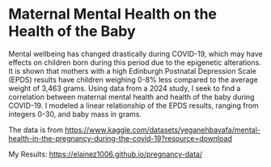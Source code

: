 # Maternal Mental Health on the Health of the Baby
Mental wellbeing has changed drastically during COVID-19, which may have effects on children born during this period due to the epigenetic alterations. It is shown that mothers with a high Edinburgh Postnatal Depression Scale (EPDS) results have children weighing 0-8% less compared to the average weight of 3,463 grams. Using data from a 2024 study, I seek to find a correlation between maternal mental health and health of the baby during COVID-19. I modeled a linear relationship of the EPDS results, ranging from integers 0-30, and baby mass in grams. 

The data is from https://www.kaggle.com/datasets/yeganehbavafa/mental-health-in-the-pregnancy-during-the-covid-19?resource=download

My Results: 
https://elainez1006.github.io/pregnancy-data/
